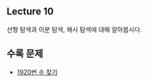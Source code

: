 ## Lecture 10

선형 탐색과 이분 탐색, 해시 탐색에 대해 알아봅시다.

## 수록 문제

- [1920번 수 찾기](https://www.acmicpc.net/problem/1920)
